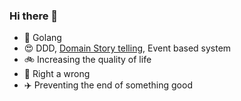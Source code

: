 ### Hi there 👋

- 🌱 Golang
- :heart_eyes: DDD, [Domain Story telling](https://domainstorytelling.org/), Event based system
- :bike: Increasing the quality of life
- :car: Right a wrong
- :airplane: Preventing the end of something good

<!--
*jaigouk/jaigouk** is a ✨ _special_ ✨ repository because its `README.md` (this file) appears on your GitHub profile.

Here are some ideas to get you started:

- 🌱 I'm currently learning ...
- 👯 I'm looking to collaborate on ...
- 🤔 I'm looking for help with ...
- 💬 Ask me about ...
- 📫 How to reach me: ...
- 😄 Pronouns: ...
- ⚡ Fun fact: ...
-->
